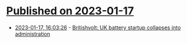 # [Published on 2023-01-17](index.md)

* [2023-01-17, 16:03:26](https://news.ycombinator.com/item?id=34414150) - [Britishvolt: UK battery startup collapses into administration](https://www.bbc.co.uk/news/business-64303149)
